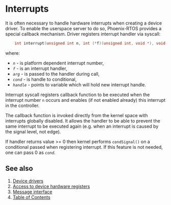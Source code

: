 # Interrupts

It is often necessary to handle hardware interrupts when creating a device driver. To enable the userspace server to do
so, Phoenix-RTOS provides a special callback mechanism. Driver registers interrupt handler via syscall:

````C
    int interrupt(unsigned int n, int (*f)(unsigned int, void *), void *arg, unsigned int cond, unsigned int *handle);
````

where:

- _`n`_ - is platform dependent interrupt number,
- _`f`_ - is an interrupt handler,
- _`arg`_ - is passed to the handler during call,
- _`cond`_ - is handle to conditional,
- _`handle`_ - points to variable which will hold new interrupt handle.

Interrupt syscall registers callback function to be executed when the interrupt number `n`  occurs and enables (if not
enabled already) this interrupt in the controller.

The callback function is invoked directly from the kernel space with interrupts globally disabled. It allows the handler
to be able to prevent the same interrupt to be executed again (e.g. when an interrupt is caused by the signal level, not
edge).

If handler returns value >= 0 then kernel performs `condSignal()` on a conditional passed when registering interrupt. If
this feature is not needed, one can pass 0 as _`cond`_.

## See also

1. [Device drivers](index.md)
2. [Access to device hardware registers](hwaccess.md)
3. [Message interface](interface.md)
4. [Table of Contents](../index.md)
